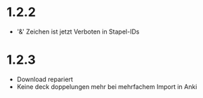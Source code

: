 # 1.2.2
- '&' Zeichen ist jetzt Verboten in Stapel-IDs

# 1.2.3
- Download repariert
- Keine deck doppelungen mehr bei mehrfachem Import in Anki